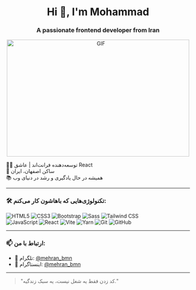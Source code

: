<h1 align="center">Hi 👋, I'm Mohammad</h1>
<h3 align="center">A passionate frontend developer from Iran</h3>
<div align="center" >
  <img align="" alt="GIF" src="https://www.mygo.ge/uploads/blog/1584023795.jpg" width="500" height="320"/>
</div>



🧑‍💻 توسعه‌دهنده فرانت‌اند | عاشق React  
📍 ساکن اصفهان، ایران  
📚 همیشه در حال یادگیری و رشد در دنیای وب

---

### 🛠 تکنولوژی‌هایی که باهاشون کار می‌کنم:
![HTML5](https://img.shields.io/badge/-HTML5-E34F26?style=flat&logo=html5&logoColor=white)
![CSS3](https://img.shields.io/badge/-CSS3-1572B6?style=flat&logo=css3)
![Bootstrap](https://img.shields.io/badge/-Bootstrap-7952B3?style=flat&logo=bootstrap&logoColor=white)
![Sass](https://img.shields.io/badge/-Sass-CC6699?style=flat&logo=sass&logoColor=white)
![Tailwind CSS](https://img.shields.io/badge/-Tailwind%20CSS-06B6D4?style=flat&logo=tailwindcss&logoColor=white)
<br/>
![JavaScript](https://img.shields.io/badge/-JavaScript-F7DF1E?style=flat&logo=javascript&logoColor=black)
![React](https://img.shields.io/badge/-React-61DAFB?style=flat&logo=react&logoColor=white)
![Vite](https://img.shields.io/badge/-Vite-646CFF?style=flat&logo=vite&logoColor=white)
![Yarn](https://img.shields.io/badge/-Yarn-2C8EBB?style=flat&logo=yarn&logoColor=white)
![Git](https://img.shields.io/badge/-Git-F05032?style=flat&logo=git&logoColor=white)
![GitHub](https://img.shields.io/badge/-GitHub-181717?style=flat&logo=github)

---

### 📫 ارتباط با من:

- 💬 تلگرام: [@mehran_bmn](https://t.me/mehran_bmn)  
- 📸 اینستاگرام: [@mehran_bmn](https://instagram.com/mehran_bmn)

---

> "کد زدن فقط یه شغل نیست، یه سبک زندگیه."

